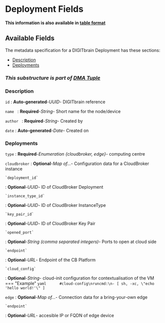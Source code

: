 <style>
  .md-content__button {
    display: none;
  }
</style>
# Deployment Fields

**This information is also available in [table format](/tables/deployment/)**


## Available Fields 

The metadata specification for a DIGITbrain Deployment
has these sections:

- [Description](#description)
- [Deployments](#deployments)


### *This substructure is part of [DMA Tuple](dma_tuple.md)*



### Description


`id`
:   **Auto-generated**-*UUID*- DIGITbrain reference


`name `
:   **Required**-*String*- Short name for the node/device


`author `
:   **Required**-*String*- Created by


`date`
:   **Auto-generated**-*Date*- Created on



### Deployments


`type`
:   **Required**-*Enumeration {cloudbroker, edge}*- computing centre


`cloudbroker`
:   **Optional**-*Map of…*- Configuration data for a CloudBroker instance

    `deployment_id`
:   **Optional**-*UUID*- ID of CloudBroker Deployment

    `instance_type_id`
:   **Optional**-*UUID*- ID of CloudBroker InstanceType

    `key_pair_id`
:   **Optional**-*UUID*- ID of CloudBroker Key Pair

    `opened_port`
:   **Optional**-*String (comma separated integers)*- Ports to open at cloud side

    `endpoint`
:   **Optional**-*URL*- Endpoint of the CB Platform

    `cloud_config`
:   **Optional**-*String*- cloud-init configuration for contextualisation of the VM
        === "Example"
            ``` yaml     
            #cloud-config\nruncmd:\n- [ sh, -xc, \"echo 'hello world!'\" ]
            ```

`edge`
:   **Optional**-*Map of…*- Connection data for a bring-your-own edge

    `endpoint`
:   **Optional**-*URL*- accesible IP or FQDN of edge device
